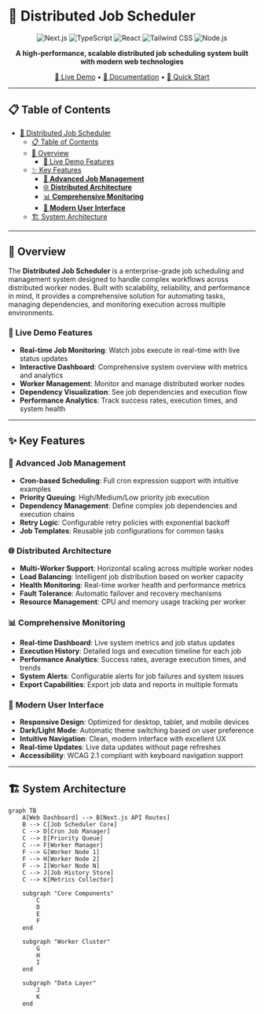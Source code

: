 # 🚀 Distributed Job Scheduler

<div align="center">

![Next.js](https://img.shields.io/badge/Next.js-15.2.4-black?style=for-the-badge&logo=next.js)
![TypeScript](https://img.shields.io/badge/TypeScript-5.0-blue?style=for-the-badge&logo=typescript)
![React](https://img.shields.io/badge/React-19-61DAFB?style=for-the-badge&logo=react)
![Tailwind CSS](https://img.shields.io/badge/Tailwind_CSS-3.4-38B2AC?style=for-the-badge&logo=tailwind-css)
![Node.js](https://img.shields.io/badge/Node.js-20+-339933?style=for-the-badge&logo=node.js)

**A high-performance, scalable distributed job scheduling system built with modern web technologies**

[🔗 Live Demo](https://your-demo-link.vercel.app) • [📖 Documentation](#documentation) • [🚀 Quick Start](#quick-start)

</div>

---

## 📋 Table of Contents

- [🚀 Distributed Job Scheduler](#-distributed-job-scheduler)
  - [📋 Table of Contents](#-table-of-contents)
  - [🎯 Overview](#-overview)
    - [🎪 Live Demo Features](#-live-demo-features)
  - [✨ Key Features](#-key-features)
    - [🔄 **Advanced Job Management**](#-advanced-job-management)
    - [🌐 **Distributed Architecture**](#-distributed-architecture)
    - [📊 **Comprehensive Monitoring**](#-comprehensive-monitoring)
    - [🎨 **Modern User Interface**](#-modern-user-interface)
  - [🏗️ System Architecture](#️-system-architecture)

---

## 🎯 Overview

The **Distributed Job Scheduler** is a enterprise-grade job scheduling and management system designed to handle complex workflows across distributed worker nodes. Built with scalability, reliability, and performance in mind, it provides a comprehensive solution for automating tasks, managing dependencies, and monitoring execution across multiple environments.

### 🎪 Live Demo Features
- **Real-time Job Monitoring**: Watch jobs execute in real-time with live status updates
- **Interactive Dashboard**: Comprehensive system overview with metrics and analytics
- **Worker Management**: Monitor and manage distributed worker nodes
- **Dependency Visualization**: See job dependencies and execution flow
- **Performance Analytics**: Track success rates, execution times, and system health

---

## ✨ Key Features

### 🔄 **Advanced Job Management**
- **Cron-based Scheduling**: Full cron expression support with intuitive examples
- **Priority Queuing**: High/Medium/Low priority job execution
- **Dependency Management**: Define complex job dependencies and execution chains
- **Retry Logic**: Configurable retry policies with exponential backoff
- **Job Templates**: Reusable job configurations for common tasks

### 🌐 **Distributed Architecture**
- **Multi-Worker Support**: Horizontal scaling across multiple worker nodes
- **Load Balancing**: Intelligent job distribution based on worker capacity
- **Health Monitoring**: Real-time worker health and performance metrics
- **Fault Tolerance**: Automatic failover and recovery mechanisms
- **Resource Management**: CPU and memory usage tracking per worker

### 📊 **Comprehensive Monitoring**
- **Real-time Dashboard**: Live system metrics and job status updates
- **Execution History**: Detailed logs and execution timeline for each job
- **Performance Analytics**: Success rates, average execution times, and trends
- **System Alerts**: Configurable alerts for job failures and system issues
- **Export Capabilities**: Export job data and reports in multiple formats

### 🎨 **Modern User Interface**
- **Responsive Design**: Optimized for desktop, tablet, and mobile devices
- **Dark/Light Mode**: Automatic theme switching based on user preference
- **Intuitive Navigation**: Clean, modern interface with excellent UX
- **Real-time Updates**: Live data updates without page refreshes
- **Accessibility**: WCAG 2.1 compliant with keyboard navigation support

---

## 🏗️ System Architecture

```mermaid
graph TB
    A[Web Dashboard] --> B[Next.js API Routes]
    B --> C[Job Scheduler Core]
    C --> D[Cron Job Manager]
    C --> E[Priority Queue]
    C --> F[Worker Manager]
    F --> G[Worker Node 1]
    F --> H[Worker Node 2]
    F --> I[Worker Node N]
    C --> J[Job History Store]
    C --> K[Metrics Collector]
    
    subgraph "Core Components"
        C
        D
        E
        F
    end
    
    subgraph "Worker Cluster"
        G
        H
        I
    end
    
    subgraph "Data Layer"
        J
        K
    end
